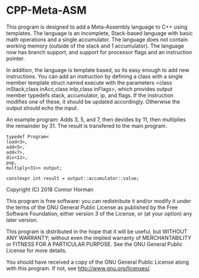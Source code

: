 # CPP-Meta-ASM

This program is designed to add a Meta-Assembly language to C++ using templates.
The language is an incomplete, Stack-based language with basic math operations and a single accumulator.
The language does not contain working memory (outside of the stack and 1 accumulator). The language now has branch support,
and support for processor flags and an instruction pointer. 

In addition, the language is template based, so its easy enough to add new instructions.
You can add an instruction by defining a class with a single member template struct named execute with the parameters
<class inStack,class inAcc,class inIp,class inFlags>, which provides output member typedefs stack, accumulator, ip, and flags.
If the instruction modifies one of these, it should be updated accordingly. Otherwise the output should echo the input.
	
An example program: Adds 3, 5, and 7, then devides by 11, then multiplies the remainder by 31. The result is 
transfered to the main program.

	typedef Program<
	load<3>,
	add<5>,
	add<7>,
	div<11>,
	pop,
	multiply<31>> output;
	
	constexpr int result = output::accumulator::value;

Copyright (C) 2018 Connor Horman


This program is free software: you can redistribute it and/or modify
it under the terms of the GNU General Public License as published by
the Free Software Foundation, either version 3 of the License, or
(at your option) any later version.

This program is distributed in the hope that it will be useful,
but WITHOUT ANY WARRANTY; without even the implied warranty of
MERCHANTABILITY or FITNESS FOR A PARTICULAR PURPOSE.  See the
GNU General Public License for more details.

You should have received a copy of the GNU General Public License
along with this program. If not, see <http://www.gnu.org/licenses/>.
